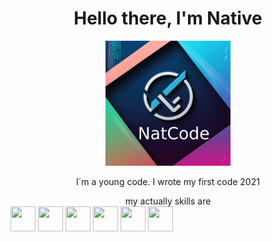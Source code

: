 <div id="header" align="center">
  <h1>Hello there, I'm Native</h1>
  <img src="neues LOGO.jpg" width="200" />
  <p>I´m a young code. I wrote my first code 2021</p>
  my actually skills are
</div>


<div>
<img src="https://cdn.jsdelivr.net/gh/devicons/devicon@latest/icons/javascript/javascript-plain.svg"width="40" height="40" />
<img src="https://cdn.jsdelivr.net/gh/devicons/devicon@latest/icons/css3/css3-original.svg"width="40" height="40" />
<img src="https://cdn.jsdelivr.net/gh/devicons/devicon@latest/icons/html5/html5-original.svg"width="40" height="40" />
<img src="https://cdn.jsdelivr.net/gh/devicons/devicon@latest/icons/tailwindcss/tailwindcss-original-wordmark.svg"width="40" height="40" />
<img src="https://cdn.jsdelivr.net/gh/devicons/devicon@latest/icons/npm/npm-original-wordmark.svg" width="40" height="40"/>
<img src="https://cdn.jsdelivr.net/gh/devicons/devicon@latest/icons/python/python-original.svg"width="40" height="40" />
</div>      
